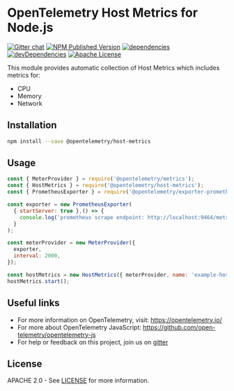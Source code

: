 # OpenTelemetry Host Metrics for Node.js
[![Gitter chat][gitter-image]][gitter-url]
[![NPM Published Version][npm-img]][npm-url]
[![dependencies][dependencies-image]][dependencies-url]
[![devDependencies][devDependencies-image]][devDependencies-url]
[![Apache License][license-image]][license-url]

This module provides automatic collection of Host Metrics which includes metrics for:
* CPU
* Memory
* Network

## Installation

```bash
npm install --save @opentelemetry/host-metrics
```

## Usage

```javascript
const { MeterProvider } = require('@opentelemetry/metrics');
const { HostMetrics } = require('@opentelemetry/host-metrics');
const { PrometheusExporter } = require('@opentelemetry/exporter-prometheus');

const exporter = new PrometheusExporter(
  { startServer: true },() => {
    console.log('prometheus scrape endpoint: http://localhost:9464/metrics');
  }
);

const meterProvider = new MeterProvider({
  exporter,
  interval: 2000,
});

const hostMetrics = new HostMetrics({ meterProvider, name: 'example-host-metrics' });
hostMetrics.start();

```

## Useful links

- For more information on OpenTelemetry, visit: <https://opentelemetry.io/>
- For more about OpenTelemetry JavaScript: <https://github.com/open-telemetry/opentelemetry-js>
- For help or feedback on this project, join us on [gitter][gitter-url]

## License

APACHE 2.0 - See [LICENSE][license-url] for more information.

[gitter-image]: https://badges.gitter.im/open-telemetry/opentelemetry-js-contrib.svg
[gitter-url]: https://gitter.im/open-telemetry/opentelemetry-node?utm_source=badge&utm_medium=badge&utm_campaign=pr-badge&utm_content=badge
[license-url]: https://github.com/open-telemetry/opentelemetry-js-contrib/blob/main/LICENSE
[license-image]: https://img.shields.io/badge/license-Apache_2.0-green.svg?style=flat
[dependencies-image]: https://david-dm.org/open-telemetry/opentelemetry-js-contrib.svg?path=packages%2Fopentelemetry-host-metrics
[dependencies-url]: https://david-dm.org/open-telemetry/opentelemetry-js-contrib?path=packages%2Fopentelemetry-host-metrics
[devDependencies-image]: https://david-dm.org/open-telemetry/opentelemetry-js-contrib.svg?path=packages%2Fopentelemetry-host-metrics&type=dev
[devDependencies-url]: https://david-dm.org/open-telemetry/opentelemetry-js-contrib?path=packages%2Fopentelemetry-host-metrics&type=dev
[npm-url]: https://www.npmjs.com/package/@opentelemetry/host-metrics
[npm-img]: https://badge.fury.io/js/%40opentelemetry%2Fhost-metrics.svg
